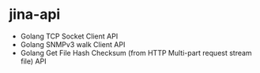 # jina-api
- Golang TCP Socket Client API
- Golang SNMPv3 walk Client API
- Golang Get File Hash Checksum (from HTTP Multi-part request stream file) API